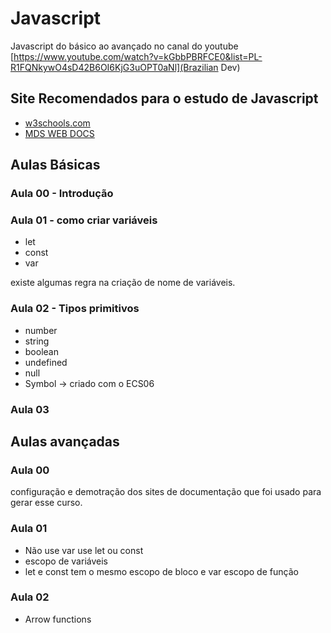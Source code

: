 # Javascript

Javascript do básico ao avançado no canal do youtube
[https://www.youtube.com/watch?v=kGbbPBRFCE0&list=PL-R1FQNkywO4sD42B6OI6KjG3uOPT0aNl](Brazilian Dev)

## Site Recomendados para o estudo de Javascript

- [w3schools.com](https://www.w3schools.com)
- [MDS WEB DOCS](https://developer.mozilla.org/pt-BR/docs/Learn/Getting_started_with_the_web)

## Aulas Básicas

### Aula 00 - Introdução

### Aula 01 - como criar variáveis

- let
- const
- var

existe algumas regra na criação de nome de variáveis.

### Aula 02 - Tipos primitivos

- number
- string
- boolean
- undefined
- null
- Symbol -> criado com o ECS06

### Aula 03

## Aulas avançadas

### Aula 00

configuração e demotração dos sites de documentação que foi usado para gerar esse curso.

### Aula 01

- Não use var use let ou const
- escopo de variáveis
- let e const tem o mesmo escopo de bloco e var escopo de função

### Aula 02

- Arrow functions
